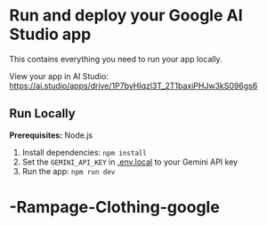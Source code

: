 
# Run and deploy your Google AI Studio app

This contains everything you need to run your app locally.

View your app in AI Studio: https://ai.studio/apps/drive/1P7byHIqzl3T_2T1baxiPHJw3kS096gs6

## Run Locally

**Prerequisites:**  Node.js


1. Install dependencies:
   `npm install`
2. Set the `GEMINI_API_KEY` in [.env.local](.env.local) to your Gemini API key
3. Run the app:
   `npm run dev`
# -Rampage-Clothing-google
